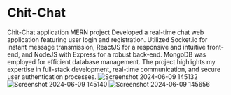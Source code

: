 # Chit-Chat
Chit-Chat application MERN project
Developed a real-time chat web application featuring user login and registration. Utilized Socket.io for instant message transmission, ReactJS for a responsive and intuitive front-end, and NodeJS with Express for a robust back-end. MongoDB was employed for efficient database management. The project highlights my expertise in full-stack development, real-time communication, and secure user authentication processes.
![Screenshot 2024-06-09 145132](https://github.com/Muzaffarmoti/Chit-Chat/assets/103826392/56e32511-2673-4a80-80be-2b640a97b4f8)
![Screenshot 2024-06-09 145140](https://github.com/Muzaffarmoti/Chit-Chat/assets/103826392/080bd9fe-ee6c-4e2c-a6f9-1444d4050e10)
![Screenshot 2024-06-09 145656](https://github.com/Muzaffarmoti/Chit-Chat/assets/103826392/2f8f2f42-b59c-4374-add5-4db0df530b02)
